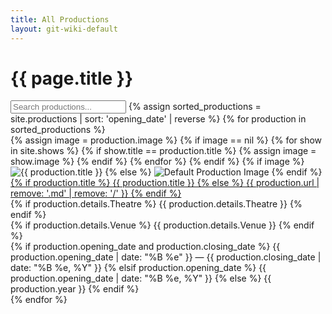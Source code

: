 ```yaml
---
title: All Productions
layout: git-wiki-default
---
```


<div class="container-lg">
  <h1>{{ page.title }}</h1>
  <!-- Filter input -->
  <input class="form-control mb-3" id="productionFilter" type="text" placeholder="Search productions...">
  <!-- Productions -->
  {% assign sorted_productions = site.productions | sort: 'opening_date' | reverse %}
  {% for production in sorted_productions %}
    <div class="row mb-2 productions align-items-center p-2" data-production-title="{{ production.title | downcase }}">
      <div class="col-lg-1 col-1 production_poster">
        {% assign image = production.image %}
        {% if image == nil %}
          {% for show in site.shows %}
            {% if show.title == production.title %}
              {% assign image = show.image %}
            {% endif %}
          {% endfor %}
        {% endif %}
        {% if image %}
          <img src="{{ image | prepend: '/wiki/media/posters/' }}" alt="{{ production.title }}" class="img-fluid">
        {% else %}
          <img src="/wiki/media/default/production_poster.png" alt="Default Production Image" class="img-fluid">
        {% endif %}
      </div>
      <div class="col">
        <div class="row">
          <div class="col-lg-9 col-12">
            <div class="d-flex flex-column justify-content-center h-100">
              <div class="production_title">
                <a href="{{ production.url }}" class="text-truncate">
                  {% if production.title %}
                    {{ production.title }}
                  {% else %}
                    {{ production.url | remove: '.md' | remove: '/' }}
                  {% endif %}
                </a>
              </div>
              <div class="text-truncate">
                {% if production.details.Theatre %}
                  {{ production.details.Theatre }}
                {% endif %}
              </div>
              <div class="text-truncate">
                {% if production.details.Venue %}
                  {{ production.details.Venue }}
                {% endif %}
              </div>
            </div>
          </div>
          <div class="col-lg-3 col-12 text-lg-end"> 
            {% if production.opening_date and production.closing_date %}
              {{ production.opening_date | date: "%B %e" }} &mdash; {{ production.closing_date | date: "%B %e, %Y" }}
            {% elsif production.opening_date %}
              {{ production.opening_date | date: "%B %e, %Y" }}
            {% else %}
              {{ production.year }}
            {% endif %}
          </div>
        </div>
      </div>
    </div>
  {% endfor %}
</div>

<script>
$(document).ready(function() {
  // Click event for productions
  $(".productions").click(function() {
    window.location = $(this).find("a").attr("href");
    return false;
  });

  // Filter function for productions
  $("#productionFilter").on("keyup", function() {
    var value = $(this).val().toLowerCase();
    $(".productions").filter(function() {
      $(this).toggle($(this).data('production-title').indexOf(value) > -1)
    });
  });
});
</script>

